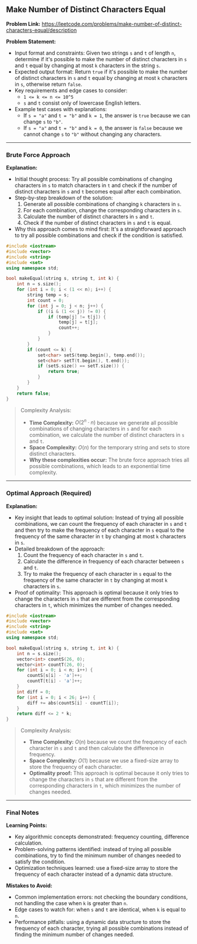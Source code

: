 ## Make Number of Distinct Characters Equal
**Problem Link:** https://leetcode.com/problems/make-number-of-distinct-characters-equal/description

**Problem Statement:**
- Input format and constraints: Given two strings `s` and `t` of length `n`, determine if it's possible to make the number of distinct characters in `s` and `t` equal by changing at most `k` characters in the string `s`. 
- Expected output format: Return `true` if it's possible to make the number of distinct characters in `s` and `t` equal by changing at most `k` characters in `s`, otherwise return `false`.
- Key requirements and edge cases to consider: 
    - `1 <= k <= n <= 10^5`
    - `s` and `t` consist only of lowercase English letters.
- Example test cases with explanations: 
    - If `s = "a"` and `t = "b"` and `k = 1`, the answer is `true` because we can change `s` to `"b"`.
    - If `s = "a"` and `t = "b"` and `k = 0`, the answer is `false` because we cannot change `s` to `"b"` without changing any characters.

---

### Brute Force Approach
**Explanation:**
- Initial thought process: Try all possible combinations of changing characters in `s` to match characters in `t` and check if the number of distinct characters in `s` and `t` becomes equal after each combination.
- Step-by-step breakdown of the solution:
    1. Generate all possible combinations of changing `k` characters in `s`.
    2. For each combination, change the corresponding characters in `s`.
    3. Calculate the number of distinct characters in `s` and `t`.
    4. Check if the number of distinct characters in `s` and `t` is equal.
- Why this approach comes to mind first: It's a straightforward approach to try all possible combinations and check if the condition is satisfied.

```cpp
#include <iostream>
#include <vector>
#include <string>
#include <set>
using namespace std;

bool makeEqual(string s, string t, int k) {
    int n = s.size();
    for (int i = 0; i < (1 << n); i++) {
        string temp = s;
        int count = 0;
        for (int j = 0; j < n; j++) {
            if ((i & (1 << j)) != 0) {
                if (temp[j] != t[j]) {
                    temp[j] = t[j];
                    count++;
                }
            }
        }
        if (count <= k) {
            set<char> setS(temp.begin(), temp.end());
            set<char> setT(t.begin(), t.end());
            if (setS.size() == setT.size()) {
                return true;
            }
        }
    }
    return false;
}
```

> Complexity Analysis:
> - **Time Complexity:** $O(2^n \cdot n)$ because we generate all possible combinations of changing characters in `s` and for each combination, we calculate the number of distinct characters in `s` and `t`.
> - **Space Complexity:** $O(n)$ for the temporary string and sets to store distinct characters.
> - **Why these complexities occur:** The brute force approach tries all possible combinations, which leads to an exponential time complexity.

---

### Optimal Approach (Required)
**Explanation:**
- Key insight that leads to optimal solution: Instead of trying all possible combinations, we can count the frequency of each character in `s` and `t` and then try to make the frequency of each character in `s` equal to the frequency of the same character in `t` by changing at most `k` characters in `s`.
- Detailed breakdown of the approach:
    1. Count the frequency of each character in `s` and `t`.
    2. Calculate the difference in frequency of each character between `s` and `t`.
    3. Try to make the frequency of each character in `s` equal to the frequency of the same character in `t` by changing at most `k` characters in `s`.
- Proof of optimality: This approach is optimal because it only tries to change the characters in `s` that are different from the corresponding characters in `t`, which minimizes the number of changes needed.

```cpp
#include <iostream>
#include <vector>
#include <string>
#include <set>
using namespace std;

bool makeEqual(string s, string t, int k) {
    int n = s.size();
    vector<int> countS(26, 0);
    vector<int> countT(26, 0);
    for (int i = 0; i < n; i++) {
        countS[s[i] - 'a']++;
        countT[t[i] - 'a']++;
    }
    int diff = 0;
    for (int i = 0; i < 26; i++) {
        diff += abs(countS[i] - countT[i]);
    }
    return diff <= 2 * k;
}
```

> Complexity Analysis:
> - **Time Complexity:** $O(n)$ because we count the frequency of each character in `s` and `t` and then calculate the difference in frequency.
> - **Space Complexity:** $O(1)$ because we use a fixed-size array to store the frequency of each character.
> - **Optimality proof:** This approach is optimal because it only tries to change the characters in `s` that are different from the corresponding characters in `t`, which minimizes the number of changes needed.

---

### Final Notes

**Learning Points:**
- Key algorithmic concepts demonstrated: frequency counting, difference calculation.
- Problem-solving patterns identified: instead of trying all possible combinations, try to find the minimum number of changes needed to satisfy the condition.
- Optimization techniques learned: use a fixed-size array to store the frequency of each character instead of a dynamic data structure.

**Mistakes to Avoid:**
- Common implementation errors: not checking the boundary conditions, not handling the case when `k` is greater than `n`.
- Edge cases to watch for: when `s` and `t` are identical, when `k` is equal to `n`.
- Performance pitfalls: using a dynamic data structure to store the frequency of each character, trying all possible combinations instead of finding the minimum number of changes needed.